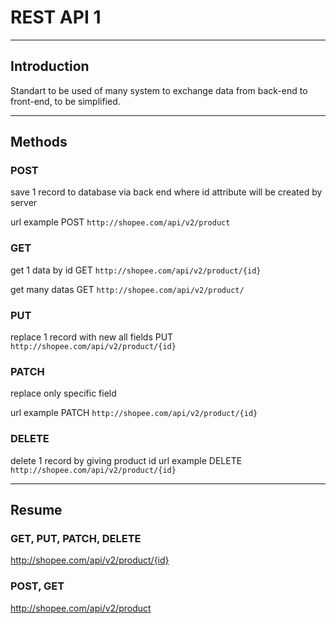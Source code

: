 # REST API 1

---

## Introduction

Standart to be used of many system to exchange data from back-end to front-end, to be simplified.

---

## Methods

### POST

save 1 record to database via back end where id attribute will be created by server

url example
POST `http://shopee.com/api/v2/product`

### GET

get 1 data by id
GET `http://shopee.com/api/v2/product/{id}`

get many datas
GET `http://shopee.com/api/v2/product/`

### PUT

replace 1 record with new all fields
PUT `http://shopee.com/api/v2/product/{id}`

### PATCH

replace only specific field

url example
PATCH `http://shopee.com/api/v2/product/{id}`

### DELETE

delete 1 record by giving product id
url example
DELETE `http://shopee.com/api/v2/product/{id}`

---

## Resume

### GET, PUT, PATCH, DELETE
http://shopee.com/api/v2/product/{id}

### POST, GET
http://shopee.com/api/v2/product
